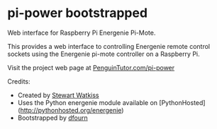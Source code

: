 pi-power bootstrapped
=====================

Web interface for Raspberry Pi Energenie Pi-Mote.

This provides a web interface to controlling Energenie remote control sockets using the Energenie pi-mote controller on a Raspberry Pi.

Visit the project web page at [PenguinTutor.com/pi-power](http://www.penguintutor.com/pi-power) 

Credits:
* Created by [Stewart Watkiss](https://github.com/penguintutor)
* Uses the Python energenie module available on [PythonHosted] (http://pythonhosted.org/energenie) 
* Bootstrapped by [dfourn](https://github.com/dfourn)
